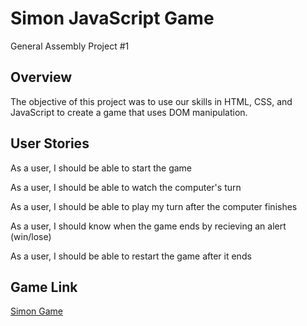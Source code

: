 <h1>Simon JavaScript Game</h1>

General Assembly Project #1

<h2>Overview</h2>

The objective of this project was to use our skills in HTML, CSS, and JavaScript to create a game that uses DOM manipulation. 

<h2>User Stories</h2>

As a user, I should be able to start the game

As a user, I should be able to watch the computer's turn

As a user, I should be able to play my turn after the computer finishes

As a user, I should know when the game ends by recieving an alert (win/lose)

As a user, I should be able to restart the game after it ends

<h2>Game Link</h2>

[Simon Game](https://enigmatic-everglades-87572.herokuapp.com/)

